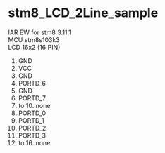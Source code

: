 # stm8_LCD_2Line_sample
IAR EW for stm8 3.11.1  
MCU stm8s103k3  
LCD 16x2 (16 PIN)  
1. GND
2. VCC
3. GND
4. PORTD_6
5. GND
6. PORTD_7
7. to 10. none
11. PORTD_0
12. PORTD_1 
13. PORTD_2
14. PORTD_3
15. to 16. none




